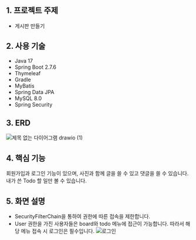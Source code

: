 ## 1. 프로젝트 주제
 - 게시판 만들기
## 2. 사용 기술
 - Java 17  
 - Spring Boot 2.7.6 
 - Thymeleaf  
 - Gradle  
 - MyBatis  
 - Spring Data JPA 
 - MySQL 8.0 
 - Spring Security 
## 3. ERD<br>
![제목 없는 다이어그램 drawio (1)](https://user-images.githubusercontent.com/113006963/209071245-503d5463-6da1-4332-bafd-ad3fb0e1ca68.png)
## 4. 핵심 기능
회원가입과 로그인 기능이 있으며, 사진과 함께 글을 쓸 수 있고 댓글을 쓸 수 있습니다.<br>
내가 쓴 Todo 할 일만 볼 수 있습니다.
## 5. 화면 설명<br>
 - SecurityFilterChain을 통하여 권한에 따른 접속을 제한합니다.<br>
 - User 권한을 가진 사용자들은 board와 todo 메뉴에 접근이 가능합니다. 따라서 해당 메뉴 접속 시 로그인은 필수입니다.
![로그인](https://user-images.githubusercontent.com/113006963/209075540-19b9826c-9125-4833-b6d1-9c5be98c38d8.JPG)
